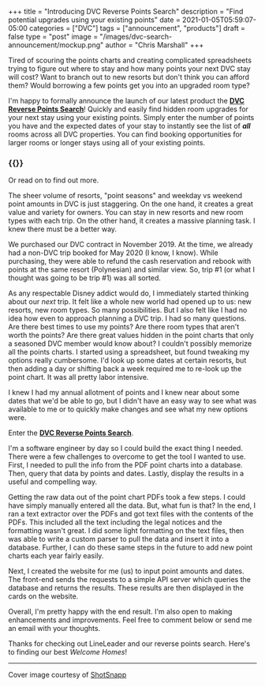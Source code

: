 +++
title = "Introducing DVC Reverse Points Search"
description = "Find potential upgrades using your existing points"
date = 2021-01-05T05:59:07-05:00
categories = ["DVC"]
tags = ["announcement", "products"]
draft = false
type = "post"
image = "/images/dvc-search-announcement/mockup.png"
author = "Chris Marshall"
+++

Tired of scouring the points charts and creating complicated spreadsheets trying
to figure out where to stay and how many points your next DVC stay will cost?
Want to branch out to new resorts but don't think you can afford them? Would
borrowing a few points get you into an upgraded room type?

<!--more-->

I'm happy to formally announce the launch of our latest product the [__DVC
Reverse Points Search__](https://dvcsearch.lineleader.io?utm_source=announcement-blog-post)!
Quickly and easily find hidden room upgrades for your next stay using your
existing points. Simply enter the number of points you have and the expected dates of
your stay to instantly see the list of ___all___ rooms across all DVC properties. You can find
booking opportunities for larger rooms or longer stays using all of your
existing points.

### {{<underline-link text="Try it now!" href="https://dvcsearch.lineleader.io?utm_source=announcement-blog-post" >}}  
Or read on to find out more.

The sheer volume of resorts, "point seasons" and weekday vs weekend point
amounts in DVC is just staggering. On the one hand, it creates a great value
and variety for owners. You can stay in new resorts and new room types with
each trip. On the other hand, it creates a massive planning task. I knew there
must be a better way.

We purchased our DVC contract in November 2019. At the time, we already had a
non-DVC trip booked for May 2020 (I know, I know). While purchasing, they were
able to refund the cash reservation and rebook with points at the same resort
(Polynesian) and similar view. So, trip #1 (or what I thought was going to be
trip #1) was all sorted.

As any respectable Disney addict would do, I immediately started thinking about
our *next* trip. It felt like a whole new world had opened up to us: new
resorts, new room types. So many possibilities. But I also felt like I had no
idea how even to approach planning a DVC trip. I had so many questions. Are
there best times to use my points? Are there room types that aren't worth the
points? Are there great values hidden in the point charts that only a seasoned
DVC member would know about? I couldn't possibly memorize all the points
charts. I started using a spreadsheet, but found tweaking my options really
cumbersome. I'd look up some dates at certain resorts, but then adding a day or
shifting back a week required me to re-look up the point chart. It was all
pretty labor intensive.

I knew I had my annual allotment of points and I knew near about some dates
that we'd be able to go, but I didn't have an easy way to see what was
available to me or to quickly make changes and see what my new options were.

Enter the [__DVC Reverse Points
Search__](https://dvcsearch.lineleader.io?utm_source=announcement-blog-post).

I'm a software engineer by day so I could build the exact thing I needed. There
were a few challenges to overcome to get the tool I wanted to use. First, I
needed to pull the info from the PDF point charts into a database. Then, query
that data by points and dates. Lastly, display the results in a useful and
compelling way.

Getting the raw data out of the point chart PDFs took a few steps. I could have
simply manually entered all the data. But, what fun is that? In the end, I ran
a text extractor over the PDFs and got text files with the contents of the
PDFs. This included all the text including the legal notices and the formatting
wasn't great. I did some light formatting on the text files, then was able to
write a custom parser to pull the data and insert it into a database. Further,
I can do these same steps in the future to add new point charts each year
fairly easily.

Next, I created the website for me (us) to input point amounts and dates. The
front-end sends the requests to a simple API server which queries the database
and returns the results. These results are then displayed in the cards on the
website.

Overall, I'm pretty happy with the end result. I'm also open to making
enhancements and improvements. Feel free to comment below or send me an email
with your thoughts.

Thanks for checking out LineLeader and our reverse points search. Here's to
finding our best *Welcome Homes*!

-------

Cover image courtesy of [ShotSnapp](https://shotsnapp.com)
